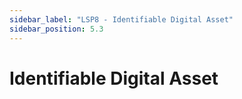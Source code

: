 ```yaml
---
sidebar_label: "LSP8 - Identifiable Digital Asset"
sidebar_position: 5.3
---
```


# Identifiable Digital Asset
